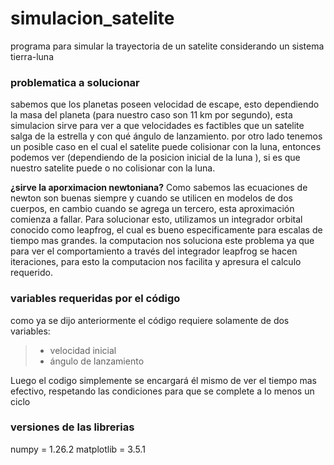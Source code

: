 # simulacion_satelite
programa para simular la trayectoria de un satelite considerando un sistema tierra-luna

### problematica a solucionar
sabemos que los planetas poseen velocidad de escape, esto dependiendo la masa del planeta (para nuestro caso son 11 km por segundo), esta simulacion sirve para ver a que velocidades es factibles que un satelite salga de la estrella y con qué ángulo de lanzamiento.
por otro lado tenemos un posible caso en el cual el satelite puede colisionar con la luna, entonces podemos ver (dependiendo de la posicion inicial de la luna ), si es que nuestro satelite puede o no colisionar con la luna.

**¿sirve la aporximacion newtoniana?**
Como sabemos las ecuaciones de newton son buenas siempre y cuando se utilicen en modelos de dos cuerpos, en cambio cuando se agrega un tercero, esta aproximación comienza a fallar. Para solucionar esto, utilizamos un integrador orbital conocido como leapfrog, el cual es bueno especificamente para escalas de tiempo mas grandes.
la computacion nos soluciona este problema ya que para ver el comportamiento a través del integrador leapfrog se hacen iteraciones, para esto la computacion nos facilita y apresura el calculo requerido.

### variables requeridas por el código
como ya se dijo anteriormente el código requiere solamente de dos variables:

  >* velocidad inicial
  >* ángulo de lanzamiento

Luego el codigo simplemente se encargará él mismo de ver el tiempo mas efectivo, respetando las condiciones para que se complete a lo menos un ciclo 
### versiones de las librerias
numpy = 1.26.2
matplotlib = 3.5.1
